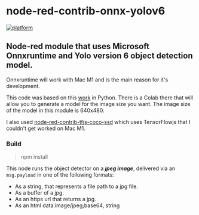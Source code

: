 # node-red-contrib-onnx-yolov6
[![platform](https://img.shields.io/badge/platform-Node--RED-red)](https://nodered.org)

## Node-red module that uses Microsoft Onnxruntime and Yolo version 6 object detection model.

Onnxruntime will work with Mac M1 and is the main reason for it's development. 

This code was based on this [work](https://github.com/ibaiGorordo/ONNX-YOLOv6-Object-Detection) in Python. There is a Colab there that will allow you to generate a model for the image size you want. The image size of the model in this module is 640x480.

I also used [node-red-contrib-tfjs-coco-ssd](https://github.com/dceejay/tfjs-coco-ssd) which uses TensorFlowjs that I couldn't get worked on Mac M1.

### Build

> npm install

This node runs the object detector on a ***jpeg image***, delivered via an ```msg.payload``` in one of the following formats:
+ As a string, that represents a file path to a jpg file.
+ As a buffer of a jpg.
+ As an https url that returns a jpg.
+ As an html data:image/jpeg;base64, string



